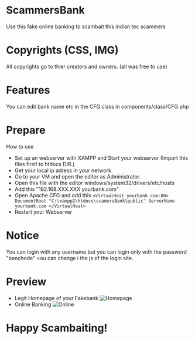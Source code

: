 # ScammersBank
Use this fake online banking to scambait this indian tec scammers

# Copyrights (CSS, IMG)
All copyrights go to thier creators and owners. (all was free to use)

# Features
You can edit bank name etc in the CFG class in components/class/CFG.php

# Prepare
How to use 
- Set up an webserver with XAMPP and Start your webserver (Import this files first! to htdocs DIR.)
- Get your local ip adress in your network
- Go to your VM and open the editor as Administrator.
- Open this file with the editor windows/system32/drivers/etc/hosts
- Add this "192.168.XXX.XXX yourbank.com"
- Open Apache CFG and add this 
`<VirtualHost yourbank.com:80>
	DocumentRoot "C:\xampp2\htdocs\scamersBank\public"
	ServerName yourbank.com
</VirtualHost>`
- Restart your Webserver

# Notice
You can login with any username but you can login only with the password "benchode" <ou can change i the js of the login site.

# Preview
- Legit Homepage of your Fakebank
![Homepage](https://i.imgur.com/z7EbEri.jpg)
- Online Banking
![Online](https://i.imgur.com/ZI1wCdu.png)

# Happy Scambaiting!
